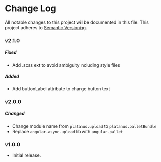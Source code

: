 # Change Log
All notable changes to this project will be documented in this file.
This project adheres to [Semantic Versioning](http://semver.org/).

### v2.1.0

##### Fixed

* Add .scss ext to avoid ambiguity including style files

##### Added

* Add buttonLabel attribute to change button text

### v2.0.0

##### Changed

* Change module name from `platanus.upload` to `platanus.palletBundle`
* Replace `angular-async-upload` lib with `angular-pallet`

### v1.0.0

* Initial release.
